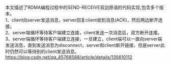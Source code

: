 本文描述了RDMA编程过程中的SEND-RECEIVE双边原语的代码实现,包含多个版本。<br>
1、client向server发送消息，server回复client收到消息(ACK)，然后两边断开连接。<br>
2、server端循环等待客户端建立连接，client发送一次消息后，双方断开连接。<br>
3、server端循环等待客户端建立连接，一旦建立，client端可以一直向server端发送消息，直到发送消息为disconnect，server和client断开链接，但是server此时仍然可以等待别的client发送消息。<br>
https://blog.csdn.net/qq_45768588/article/details/135610112
